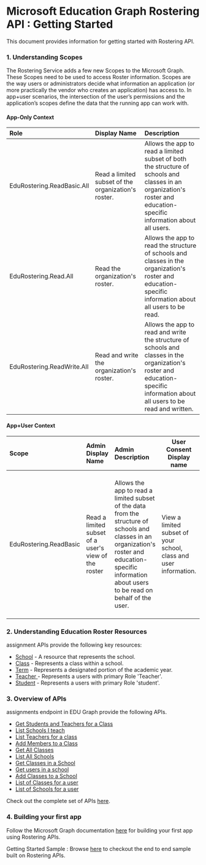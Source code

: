 # Microsoft Education Graph Rostering API :  Getting Started

 This document provides information for getting started with Rostering API.

 ### 1. Understanding Scopes

 The Rostering Service adds a few new Scopes to the Microsoft Graph. These Scopes need to be used to access Roster information.  Scopes are the way users or administrators decide what information an application (or more practically the vendor who creates an application) has access to.  In app+user scenarios, the intersection of the user’s permissions and the application’s scopes define the data that the running app can work with.

#### App-Only Context

| Role		   | Display Name	|Description|
|:-----------------|:-------------------|:----------|
|EduRostering.ReadBasic.All| Read a limited subset of the organization's roster. |Allows the app to read a limited subset of both the structure of schools and classes in an organization's roster and education-specific information about all users.|
|EduRostering.Read.All | Read the organization's roster. | Allows the app to read the structure of schools and classes in the organization's roster and education-specific information about all users to be read. |
|EduRostering.ReadWrite.All| Read and write the organization's roster. | Allows the app to read and write the structure of schools and classes in the organization's roster and education-specific information about all users to be read and written.  |


#### App+User Context

| Scope		   | Admin Display Name	| Admin Description | User Consent Display name | User Consent Description |
|:-----------------|:-------------------|:----------|--------------|------------|
EduRostering.ReadBasic| Read a limited subset of a user's view of the roster | Allows the app to read a limited subset of the data from the  structure of schools and classes in an organization's roster and  education-specific information about users to be read on behalf of the user.  |View a limited subset of your school, class and user information. |Allows the app to view a limited subset of the information about schools and classes in your organization and education-related information about you and other users on your behalf.  |


 ### 2. Understanding Education Roster Resources

assignment APIs provide the following key resources:

- [School](resources/educationschool.md) - A resource that represents the school.
- [Class](./resources/educationclass.md) - Represents a class within a school.
- [Term](resources/educationterm.md) - Represents a designated portion of the academic year.
- [Teacher  ](resources/educationteacher.md) - Represents a users with primary Role 'Teacher'.
- [Student](resources/educationstudent.md) - Represents a users with primary Role 'student'.

 ### 3. Overview of APIs
assignments endpoint in EDU Graph provide the following APIs.

- [Get Students and Teachers for a Class](./api/educationclass_list_members.md)
- [List Schools I teach](./api/educationclass_list_schools.md)
- [List Teachers for a class](./api/educationclass_list_teachers.md)
- [Add Members to a Class](./api/educationclass_post_members.md) 
- [Get All Classes](./api/educationroot_list_classes.md )
- [List All Schools](./api/educationroot_list_schools.md)
- [Get Classes in a School](./api/educationschool_list_classes.md)
- [Get users in a school](./api/educationschool_list_users.md)
- [Add Classes to a School](./api/educationschool_post_classes.md)
- [List of Classes for a user](./api/educationuser_list_classes.md)
- [List of Schools for a user](./api/educationuser_list_schools.md)


Check out the complete set of APIs [here](./api).


### 4. Building your first app

Follow the Microsoft Graph documentation [here](https://developer.microsoft.com/en-us/graph/docs/concepts/get-started) for building your first app using Rostering APIs.
 
Getting Started Sample : Browse [here](https://github.com/OfficeDev/O365-EDU-AspNetMVC-Samples) to checkout the end to end sample built on Rostering APIs.

